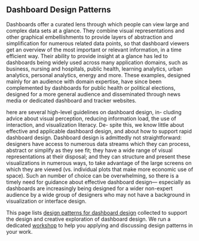 ## Dashboard Design Patterns

Dashboards offer a curated lens through which people can view large
and complex data sets at a glance. They combine visual
representations and other graphical embellishments to provide layers
of abstraction and simplification for numerous related data points,
so that dashboard viewers get an overview of the most important or
relevant information, in a time efficient way. Their ability to provide
insight at a glance has led to dashboards being widely used across
many application domains, such as business, nursing and
hospitals, public health, learning analytics, urban analytics, personal analytics, energy and more. These examples, designed
mainly for an audience with domain expertise, have since been
complemented by dashboards for public health or political elections,
designed for a more general audience and disseminated through news
media or dedicated dashboard and tracker websites.

here are several high-level guidelines on dashboard design, in-
cluding advice about visual perception, reducing information load,
the use of interaction, and visualization literacy. De-
spite this, we know little about effective and applicable dashboard
design, and about how to support rapid dashboard design. Dashboard
design is admittedly not straightforward: designers have access to
numerous data streams which they can process, abstract or simplify
as they see fit; they have a wide range of visual representations at
their disposal; and they can structure and present these visualizations
in numerous ways, to take advantage of the large screens on which
they are viewed (vs. individual plots that make more economic use
of space). Such an number of choice can be overwhelming, so there
is a timely need for guidance about effective dashboard design—
especially as dashboards are increasingly being designed for a wider
non-expert audience by a wide group of designers who may not have
a background in visualization or interface design.

This page lists [design patterns for dashboard design](patterns.html) collected to support the design and creative exploration of dashboard design. We run a dedicated [workshop](workshop.html) to help you applying and discussing design patterns in your work.


